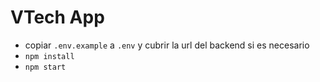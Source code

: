 # VTech App

- copiar `.env.example` a `.env` y cubrir la url del backend si es necesario
- `npm install`
- `npm start`
